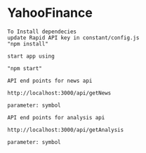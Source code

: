 # YahooFinance

    To Install dependecies 
    update Rapid API key in constant/config.js
    "npm install" 
    
    start app using 
    
    "npm start"
    
    API end points for news api

    http://localhost:3000/api/getNews 

    parameter: symbol

    API end points for analysis api

    http://localhost:3000/api/getAnalysis
    
    parameter: symbol

